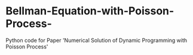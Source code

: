 # Bellman-Equation-with-Poisson-Process-
Python code for Paper 'Numerical Solution of Dynamic Programming with Poisson Process'
